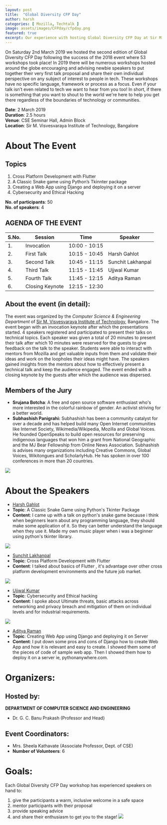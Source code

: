 ```yaml
---
layout: post
title:  "Global Diversity CFP Day"
author: harsh
categories: [ Mozilla, Techtalk ]
image: assets/images/CFPday/cfpday.png
featured: true
excerpt: Our experience with hosting Global Diversity CFP Day at Sir M. Visvesvaraya Institute of Technology, Bangalore, in association with Mozilla.
---
```

On Saturday 2nd March 2019 we hosted the second edition of Global Diversity CFP Day following the success of the 2018 event where 53 workshops took place!
In 2019 there will be numerous workshops hosted around the globe encouraging and advising newbie speakers to put together their very first talk proposal and share their own individual perspective on any subject of interest to people in tech.
These workshops have no specific language, framework or process as a focus. Even if your talk isn’t even related to tech we want to hear from you too! In short, if there is something that you want to shout to the world we're here to help you get there regardless of the boundaries of technology or communities.

**Date**:  2 March 2019  
**Duration**: 2.5 hours  
**Venue**: CSE Seminar Hall, Admin Block  
**Location**: Sir M. Visvesvaraya Institute of Technology, Bangalore  


# About The Event

## Topics
1. Cross Platform Development with Flutter
2. A Classic Snake game using Python’s Tkinnter package
3. Creating a Web App using Django and deploying it on a server
4. Cybersecurity and Ethical Hacking

**No. of participants**: 50  
**No. of speakers**: 4


## AGENDA OF THE EVENT

| S.No. | Session | Time | Speaker |
|-----|---------|------|---------|
|  1. | Invocation  | 10:00 - 10:15  |  |
|  2. | First Talk | 10:15 - 10:45  | Harsh Gahlot |
|  3. | Second Talk | 10:45 - 11:15 | Sunchit Lakhanpal |
|  4. | Third Talk | 11:15 - 11:45 | Ujjwal Kumar |
|  5. | Fourth Talk | 11:45 - 12:15 | Aditya Raman |
|  6. | Closing Keynote | 12:15 - 12:30 | |




## About the event (in detail):
The event was organized by the *Computer Science & Engineering Department* of [Sir M. Visvesvaraya Institute of Technology](https://www.sirmvit.edu/), Bangalore. The event began with an invocation keynote after which the presentations started. 4 speakers registered and participated to present their talks on technical topics. Each speaker was given a total of 20 minutes to present their talk after which 10 minutes were reserved for the guests to give feedback on the talk to the speaker.
Students were able to interact with mentors from Mozilla and get valuable inputs from them and validate their ideas and work on the loopholes their ideas might have. The speakers gained insights from the mentors about how to effectively present a technical talk and keep the audience engaged. The event ended with a closing keynote by the guests after which the audience was dispersed.

## Members of the Jury
- **Srujana Botcha**:
A free and open source software enthusiast who's more interested in the colorful rainbow of gender. An activist striving for a better world.
- **Subhashish Panigrahi:**
Subhashish has been a community catalyst for over a decade and has helped build many Open Internet communities like Internet Society, Wikimedia/Wikipedia, Mozilla and Global Voices. He founded OpenSpeaks to build open resources for preserving indigenous languages that won him a grant from National Geographic and the MJ Bear Fellowship from Online News Association. Subhashish is advises many organizations including Creative Commons, Global Voices, Wikitongues and ScholarlyHub. He has spoken in over 100 conferences in more than 20 countries.

![](/assets/images/CFPday/speaker.jpg)

# About the Speakers

- [Harsh Gahlot](https://twitter.com/Hersh257)
- **Topic**: A Classic Snake Game using Python's Tkinter Package
- **Content**: I came up with a talk on python's snake game because i think when beginners learn about any programming language, they should make some application of it. So they can better understand the language when they use it. Made my own music player when i was a beginner using python's tkinter library.

![](/assets/images/CFPday/techspeak.jpg)

- [Sunchit Lakhanpal](https://twitter.com/SLakhanpal17)
- **Topic**: Cross Platform Development with Flutter
- **Content**: I talked about basics of Flutter , it's advantage over other cross platform development environments and the future job market.

![](/assets/images/CFPday/flutter.jpg)

- [Ujjwal Kumar](https://twitter.com/Ujwal07kumar)
- **Topic**: Cybersecurity and Ethical hacking
- **Content**: I spoke about Ultimate threats, basic attacks across networking and privacy breach and mitigation of them on individual levels and for industrial requirements.

![](/assets/images/CFPday/cyber.jpg)

- [Aditya Raman](https://twitter.com/_adityaraman)
- **Topic**: Creating Web App using Django and deploying it on Server
- **Content**: I put down some pros and cons of Django how to create Web App and how it is relevant and easy to create. I showed them some of the pieces of code of sample web app. Then I showed them how to deploy it on a server ie, pythonanywhere.com.

# Organizers:
## Hosted by:
**DEPARTMENT OF COMPUTER SCIENCE AND ENGINEERING**
- Dr. G. C. Banu Prakash (Professor and Head)

## Event Coordinators:
- Mrs. Sheela Kathavate (Associate Professor, Dept. of CSE)
- **Number of Volunteers**: 6

# Goals:
Each Global Diversity CFP Day workshop has experienced speakers on hand to:
1. give the participants a warm, inclusive welcome in a safe space
2. mentor participants with their proposal
3. provide speaking advice
4. and share their enthusiasm to get you to the stage!
![](/assets/images/CFPday/organisers.jpg)
